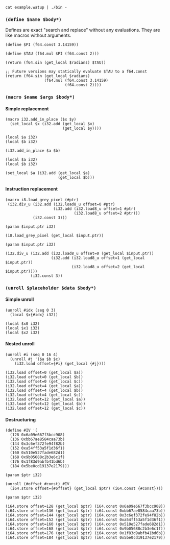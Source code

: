 ```
cat example.watup | ./bin -
```
### `(define $name $body*)`

Defines are exact "search and replace" without any evaluations. They are like
macros without arguments.

```watup
(define $PI (f64.const 3.14159))

(define $TAU (f64.mul $PI (f64.const 2)))

(return (f64.sin (get_local $radians) $TAU))
```

```wat
;; Future versions may statically evaluate $TAU to a f64.const
(return (f64.sin (get_local $radians)
                 (f64.mul (f64.const 3.14159)
                          (f64.const 2))))
```


### `(macro $name $args $body*)`

#### Simple replacement

```watup
(macro i32.add_in_place ($x $y)
  (set_local $x (i32.add (get_local $x)
                         (get_local $y))))

(local $a i32)
(local $b i32)

(i32.add_in_place $a $b)
```

```wat
(local $a i32)
(local $b i32)

(set_local $a (i32.add (get_local $a)
                       (get_local $b)))
```

#### Instruction replacement

```watup
(macro i8.load_grey_pixel (#ptr)
 (i32.div_u (i32.add (i32.load8_u offset=0 #ptr)
                     (i32.add (i32.load8_u offset=1 #ptr)
                              (i32.load8_u offset=2 #ptr)))
            (i32.const 3)))

(param $input.ptr i32)

(i8.load_grey_pixel (get_local $input.ptr))
```

```wat
(param $input.ptr i32)

(i32.div_u (i32.add (i32.load8_u offset=0 (get_local $input.ptr))
                    (i32.add (i32.load8_u offset=1 (get_local $input.ptr))
                             (i32.load8_u offset=2 (get_local $input.ptr))))
           (i32.const 3))
```

### `(unroll $placeholder $data $body*)`

#### Simple unroll

```watup
(unroll #idx (seq 0 3)
  (local $x{#idx} i32))
```

```wat
(local $x0 i32)
(local $x1 i32)
(local $x2 i32)
```

#### Nested unroll

```watup
(unroll #i (seq 0 16 4)
  (unroll #j '($a $b $c)
    (i32.load offset={#i} (get_local {#j})))
```

```wat
(i32.load offset=0 (get_local $a))
(i32.load offset=0 (get_local $b))
(i32.load offset=0 (get_local $c))
(i32.load offset=4 (get_local $a))
(i32.load offset=4 (get_local $b))
(i32.load offset=4 (get_local $c))
(i32.load offset=12 (get_local $a))
(i32.load offset=12 (get_local $b))
(i32.load offset=12 (get_local $c))
```

#### Destructuring

```watup
(define #IV '(
  (128 0x6a09e667f3bcc908)
  (136 0xbb67ae8584caa73b)
  (144 0x3c6ef372fe94f82b)
  (152 0xa54ff53a5f1d36f1)
  (160 0x510e527fade682d1)
  (168 0x9b05688c2b3e6c1f)
  (176 0x1f83d9abfb41bd6b)
  (184 0x5be0cd19137e2179)))

(param $ptr i32)

(unroll (#offset #const) #IV
  (i64.store offset={#offset} (get_local $ptr) (i64.const {#const})))
```

```wat
(param $ptr i32)

(i64.store offset=128 (get_local $ptr) (i64.const 0x6a09e667f3bcc908))
(i64.store offset=136 (get_local $ptr) (i64.const 0xbb67ae8584caa73b))
(i64.store offset=144 (get_local $ptr) (i64.const 0x3c6ef372fe94f82b))
(i64.store offset=152 (get_local $ptr) (i64.const 0xa54ff53a5f1d36f1))
(i64.store offset=160 (get_local $ptr) (i64.const 0x510e527fade682d1))
(i64.store offset=168 (get_local $ptr) (i64.const 0x9b05688c2b3e6c1f))
(i64.store offset=176 (get_local $ptr) (i64.const 0x1f83d9abfb41bd6b))
(i64.store offset=184 (get_local $ptr) (i64.const 0x5be0cd19137e2179))
```

